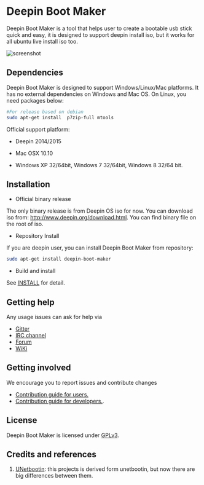 # Deepin Boot Maker

Deepin Boot Maker is a tool that helps user to create a bootable usb stick quick and easy, it is designed to support deepin install iso, but it works for all ubuntu live install iso too.

![screenshot](https://cloud.githubusercontent.com/assets/1117694/5467718/d3fcf2f4-85fe-11e4-9c6a-e64c2198b9c4.png)

## Dependencies

Deepin Boot Maker is designed to support Windows/Linux/Mac platforms. It has no external dependencies on Windows and Mac OS. On Linux, you need packages below:

```bash
#For release based on debian
sudo apt-get install  p7zip-full mtools
```

Official support platform:

- Deepin 2014/2015

- Mac OSX 10.10

- Windows XP 32/64bit, Windows 7 32/64bit, Windows 8 32/64 bit.

## Installation

- Official binary release

The only binary release is from Deepin OS iso for now. You can download iso from: http://www.deepin.org/download.html. You can find binary file on the root of iso.

- Repository Install

If you are deepin user, you can install Deepin Boot Maker from repository:

```bash
sudo apt-get install deepin-boot-maker
```

- Build and install

See [INSTALL](INSTALL.md) for detail.

## Getting help

Any usage issues can ask for help via

* [Gitter](https://gitter.im/orgs/linuxdeepin/rooms)
* [IRC channel](https://webchat.freenode.net/?channels=deepin)
* [Forum](https://bbs.deepin.org)
* [WiKi](http://wiki.deepin.org/)

## Getting involved

We encourage you to report issues and contribute changes

* [Contribution guide for users.](http://wiki.deepin.org/index.php?title=Contribution_Guidelines_for_Users)
* [Contribution guide for developers.](http://wiki.deepin.org/index.php?title=Contribution_Guidelines_for_Developers).

## License

Deepin Boot Maker is licensed under [GPLv3](LICENSE).

## Credits and references

1. [UNetbootin](https://github.com/unetbootin/unetbootin): this projects is derived form unetbootin, but now there are big differences between them.

